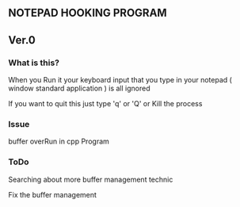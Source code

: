 ## NOTEPAD HOOKING PROGRAM

Ver.0
---

### What is this?

When you Run it your keyboard input that you type in your notepad ( window standard application ) is all ignored 

If you want to quit this just type 'q' or 'Q' or Kill the process

### Issue

buffer overRun in cpp Program

### ToDo

Searching about more buffer management technic

Fix the buffer management
